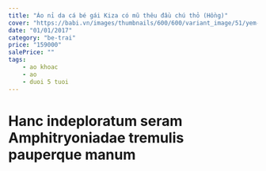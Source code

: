 ```yaml
---
title: "Áo nỉ da cá bé gái Kiza có mũ thêu đầu chú thỏ (Hồng)"
cover: "https://babi.vn/images/thumbnails/600/600/variant_image/51/yem-ngan-theu-hinh-tim-cho-be-gai_(3).jpg?t=1514881442"
date: "01/01/2017"
category: "be-trai"
price: "159000"
salePrice: ""
tags:
    - ao khoac
    - ao
    - duoi 5 tuoi
---
```


# Hanc indeploratum seram Amphitryoniadae tremulis pauperque manum